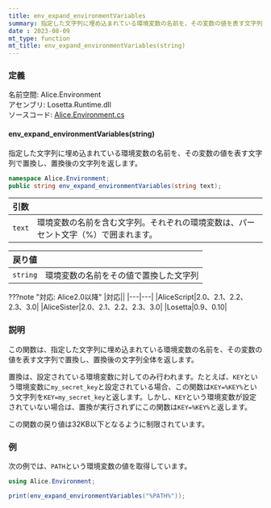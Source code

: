 ```yaml
---
title: env_expand_environmentVariables
summary: 指定した文字列に埋め込まれている環境変数の名前を、その変数の値を表す文字列で置換し、置換後の文字列を返します。
date : 2023-08-09
mt_type: function
mt_title: env_expand_environmentVariables(string)
---
```

### 定義
名前空間: Alice.Environment<br/>
アセンブリ: Losetta.Runtime.dll<br/>
ソースコード: [Alice.Environment.cs](https://github.com/WSOFT-Project/Losetta/blob/master/Losetta.Runtime/Alice.Environment.cs)

#### env_expand_environmentVariables(string)

指定した文字列に埋め込まれている環境変数の名前を、その変数の値を表す文字列で置換し、置換後の文字列を返します。

```cs title="AliceScript"
namespace Alice.Environment;
public string env_expand_environmentVariables(string text);
```

|引数| |
|-|-|
|`text`|環境変数の名前を含む文字列。それぞれの環境変数は、パーセント文字（%）で囲まれます。|

|戻り値| |
|-|-|
|`string`|環境変数の名前をその値で置換した文字列|

???note "対応: Alice2.0以降"
    |対応||
    |---|---|
    |AliceScript|2.0、2.1、2.2、2.3、3.0|
    |AliceSister|2.0、2.1、2.2、2.3、3.0|
    |Losetta|0.9、0.10|

### 説明
この関数は、指定した文字列に埋め込まれている環境変数の名前を、その変数の値を表す文字列で置換し、置換後の文字列全体を返します。

置換は、設定されている環境変数に対してのみ行われます。たとえば、`KEY`という環境変数に`my_secret_key`と設定されている場合、この関数は`KEY=%KEY%`という文字列を`KEY=my_secret_key`と返します。しかし、`KEY`という環境変数が設定されていない場合は、置換が実行されずにこの関数は`KEY=%KEY%`と返します。

この関数の戻り値は32KB以下となるように制限されています。
### 例
次の例では、`PATH`という環境変数の値を取得しています。

```cs title="AliceScript"
using Alice.Environment;

print(env_expand_environmentVariables("%PATH%"));
```